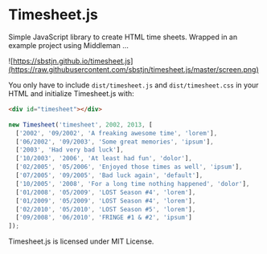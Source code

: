# Timesheet.js

Simple JavaScript library to create HTML time sheets. Wrapped in an example project using Middleman …

![https://sbstjn.github.io/timesheet.js](https://raw.githubusercontent.com/sbstjn/timesheet.js/master/screen.png)

You only have to include `dist/timesheet.js` and `dist/timesheet.css` in your HTML and initialize Timesheet.js with:

```HTML
<div id="timesheet"></div>
```

```javascript
new Timesheet('timesheet', 2002, 2013, [
  ['2002', '09/2002', 'A freaking awesome time', 'lorem'],
  ['06/2002', '09/2003', 'Some great memories', 'ipsum'],
  ['2003', 'Had very bad luck'],
  ['10/2003', '2006', 'At least had fun', 'dolor'],
  ['02/2005', '05/2006', 'Enjoyed those times as well', 'ipsum'],
  ['07/2005', '09/2005', 'Bad luck again', 'default'],
  ['10/2005', '2008', 'For a long time nothing happened', 'dolor'],
  ['01/2008', '05/2009', 'LOST Season #4', 'lorem'],
  ['01/2009', '05/2009', 'LOST Season #4', 'lorem'],
  ['02/2010', '05/2010', 'LOST Season #5', 'lorem'],
  ['09/2008', '06/2010', 'FRINGE #1 & #2', 'ipsum']
]);
```

Timesheet.js is licensed under MIT License.
